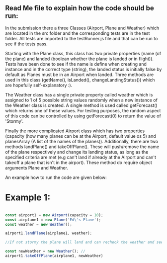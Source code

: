 ## Read Me file to explain how the code should be run:

In the submission there a three Classes (Airport, Plane and Weather) which are located in the src folder and the corresponding tests are in the test folder. All tests are imported to the testRunner.js file and that can be run to see if the tests pass.

Starting with the Plane class, this class has two private properties (name (of the plane) and landed (boolean whether the plane is landed or in flight)). Tests have been done to see if the name is define when creating and instance and in the correct type (string), the landed status is initially false by default as Planes must be in an Airport when landed. Three methods are used in this class (getName(), isLanded(), changeLandingStatus()) which are hopefully self-explanatory :). 

The Weather class has a single private property called weather which is assigned to 1 of 5 possible string values randomly when a new instance of the Weather class is created. A single method is used called getForecast() which returns one of these values. For testing purposes, the random aspect of this code can be controlled by using getForecast(0) to return the value of 'Stormy'.

Finally the more complicated Airport class which has two properties (capacity (how many planes can be at the Airport, default value os 5) and planesArray (A list of the names of the planes)). Additionally, there are two methods landPlane() and takeOffPlane(). These will push/remove the name of the plane respectively and change its landing status, as long as the specified criteria are met (e.g can't land if already at the Airport and can't takeoff a plane that isn't in the airport). These method do require object arguments Plane and Weather.

An example how to run the code are given below:

# Example 1:
```js 

const airport1 = new Airport(capacity = 10);
const airplane1 = new Plane('Ed\'s Plane');
const weather = new Weather();

airport1.landPlane(airplane1, weather);

//If not stormy the plane will land and can recheck the weather and see if we can remove the plane

const newWeather = new Weather(); //
airport1.takeOffPlane(airplane1, newWeather)
```